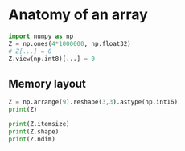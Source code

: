 # Anatomy of an array


```python
import numpy as np
Z = np.ones(4*1000000, np.float32)
# Z[...] = 0
Z.view(np.int8)[...] = 0
```




## Memory layout

```py
Z = np.arrange(9).reshape(3,3).astype(np.int16)
print(Z)

print(Z.itemsize)
print(Z.shape)
print(Z.ndim)
```
